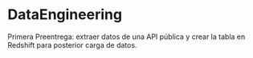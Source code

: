 # DataEngineering

Primera Preentrega: extraer datos de una API pública y crear la tabla en Redshift para posterior carga de datos.